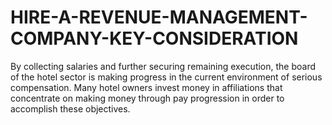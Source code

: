 # HIRE-A-REVENUE-MANAGEMENT-COMPANY-KEY-CONSIDERATION
By collecting salaries and further securing remaining execution, the board of the hotel sector is making progress in the current environment of serious compensation. Many hotel owners invest money in affiliations that concentrate on making money through pay progression in order to accomplish these objectives. 
